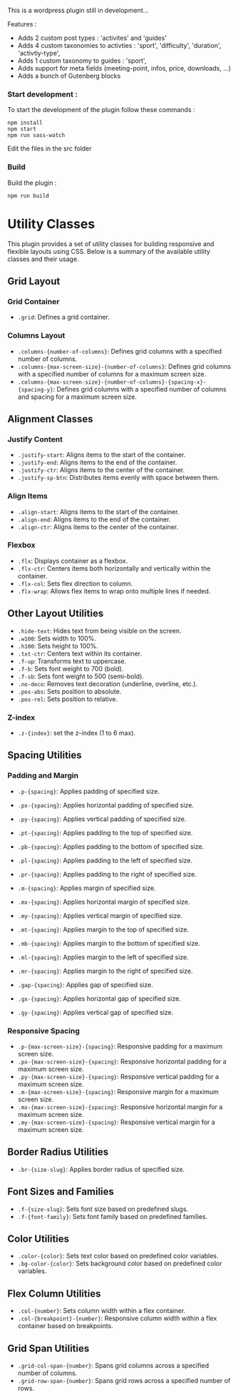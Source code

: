This is a wordpress plugin still in development...

Features :
- Adds 2 custom post types : 'activites' and 'guides'
- Adds 4 custom taxonomies to activties : 'sport', 'difficulty', 'duration', 'activtiy-type',
- Adds 1 custom taxonomy to guides : 'sport',
- Adds support for meta fields (meeting-point, infos, price, downloads, ...)
- Adds a bunch of Gutenberg blocks

### Start development :

To start the development of the plugin follow these commands :

```
npm install
npm start
npm run sass-watch
```

Edit the files in the src folder


### Build

Build the plugin :
```
npm run build
```

# Utility Classes

This plugin provides a set of utility classes for building responsive and flexible layouts using CSS. Below is a summary of the available utility classes and their usage.

## Grid Layout

### Grid Container

- `.grid`: Defines a grid container.

### Columns Layout

- `.columns-{number-of-columns}`: Defines grid columns with a specified number of columns.
- `.columns-{max-screen-size}-{number-of-columns}`: Defines grid columns with a specified number of columns for a maximum screen size.
- `.columns-{max-screen-size}-{number-of-columns}-{spacing-x}-{spacing-y}`: Defines grid columns with a specified number of columns and spacing for a maximum screen size.

## Alignment Classes

### Justify Content

- `.justify-start`: Aligns items to the start of the container.
- `.justify-end`: Aligns items to the end of the container.
- `.justify-ctr`: Aligns items to the center of the container.
- `.justify-sp-btn`: Distributes items evenly with space between them.

### Align Items

- `.align-start`: Aligns items to the start of the container.
- `.align-end`: Aligns items to the end of the container.
- `.align-ctr`: Aligns items to the center of the container.

### Flexbox

- `.flx`: Displays container as a flexbox.
- `.flx-ctr`: Centers items both horizontally and vertically within the container.
- `.flx-col`: Sets flex direction to column.
- `.flx-wrap`: Allows flex items to wrap onto multiple lines if needed.

## Other Layout Utilities

- `.hide-text`: Hides text from being visible on the screen.
- `.w100`: Sets width to 100%.
- `.h100`: Sets height to 100%.
- `.txt-ctr`: Centers text within its container.
- `.f-up`: Transforms text to uppercase.
- `.f-b`: Sets font weight to 700 (bold).
- `.f-sb`: Sets font weight to 500 (semi-bold).
- `.no-deco`: Removes text decoration (underline, overline, etc.).
- `.pos-abs`: Sets position to absolute.
- `.pos-rel`: Sets position to relative.

### Z-index

- `.z-{index}`: set the z-index (1 to 6 max).

## Spacing Utilities

### Padding and Margin

- `.p-{spacing}`: Applies padding of specified size.
- `.px-{spacing}`: Applies horizontal padding of specified size.
- `.py-{spacing}`: Applies vertical padding of specified size.

- `.pt-{spacing}`: Applies padding to the top of specified size.
- `.pb-{spacing}`: Applies padding to the bottom of specified size.
- `.pl-{spacing}`: Applies padding to the left of specified size.
- `.pr-{spacing}`: Applies padding to the right of specified size.

- `.m-{spacing}`: Applies margin of specified size.
- `.mx-{spacing}`: Applies horizontal margin of specified size.
- `.my-{spacing}`: Applies vertical margin of specified size.

- `.mt-{spacing}`: Applies margin to the top of specified size.
- `.mb-{spacing}`: Applies margin to the bottom of specified size.
- `.ml-{spacing}`: Applies margin to the left of specified size.
- `.mr-{spacing}`: Applies margin to the right of specified size.

- `.gap-{spacing}`: Applies gap of specified size.
- `.gx-{spacing}`: Applies horizontal gap of specified size.
- `.gy-{spacing}`: Applies vertical gap of specified size.

### Responsive Spacing

- `.p-{max-screen-size}-{spacing}`: Responsive padding for a maximum screen size.
- `.px-{max-screen-size}-{spacing}`: Responsive horizontal padding for a maximum screen size.
- `.py-{max-screen-size}-{spacing}`: Responsive vertical padding for a maximum screen size.
- `.m-{max-screen-size}-{spacing}`: Responsive margin for a maximum screen size.
- `.mx-{max-screen-size}-{spacing}`: Responsive horizontal margin for a maximum screen size.
- `.my-{max-screen-size}-{spacing}`: Responsive vertical margin for a maximum screen size.

## Border Radius Utilities

- `.br-{size-slug}`: Applies border radius of specified size.

## Font Sizes and Families

- `.f-{size-slug}`: Sets font size based on predefined slugs.
- `.f-{font-family}`: Sets font family based on predefined families.

## Color Utilities

- `.color-{color}`: Sets text color based on predefined color variables.
- `.bg-color-{color}`: Sets background color based on predefined color variables.

## Flex Column Utilities

- `.col-{number}`: Sets column width within a flex container.
- `.col-{breakpoint}-{number}`: Responsive column width within a flex container based on breakpoints.

## Grid Span Utilities

- `.grid-col-span-{number}`: Spans grid columns across a specified number of columns.
- `.grid-row-span-{number}`: Spans grid rows across a specified number of rows.



